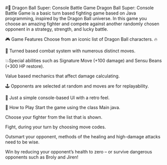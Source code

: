 #🥊 Dragon Ball Super: Console Battle Game
Dragon Ball Super: Console Battle Game is a basic turn based fighting game based on Java programming, inspired by the Dragon Ball universe. In this game you choose an amazing fighter and compete against another randomly chosen opponent in a strategy, strength, and lucky battle.

🎮 Game Features
Choose from an iconic list of Dragon Ball characters. 🔥

🧠 Turned based combat system with numerous distinct moves.

💥Special abilities such as Signature Move (+100 damage) and Sensu Beans (+300 HP restore).

Value based mechanics that affect damage calculating.

🕹️ Opponents are selected at random and moves are for replayability.

🧪 Just a simple console-based UI with a retro feel.

🚀 How to Play
Start the game using the class Main java.

Choose your fighter from the list that is shown.

Fight, during your turn by choosing move codes.

Outsmart your opponent, methods of the healing and high-damage attacks need to be wise.

Win by reducing your opponent’s health to zero – or survive dangerous opponents such as Broly and Jiren!
